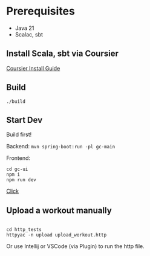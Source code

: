 # Prerequisites

- Java 21
- Scalac, sbt

## Install Scala, sbt via Coursier

[Coursier Install Guide](https://get-coursier.io/docs/cli-installation)

## Build

`./build`

## Start Dev

Build first!

Backend:
`mvn spring-boot:run -pl gc-main`

Frontend:

```
cd gc-ui
npm i
npm run dev
```

[Click](http://localhost:5173)

## Upload a workout manually

```

cd http_tests
httpyac -n upload upload_workout.http
```

Or use Intellij or VSCode (via Plugin) to run the http file.
